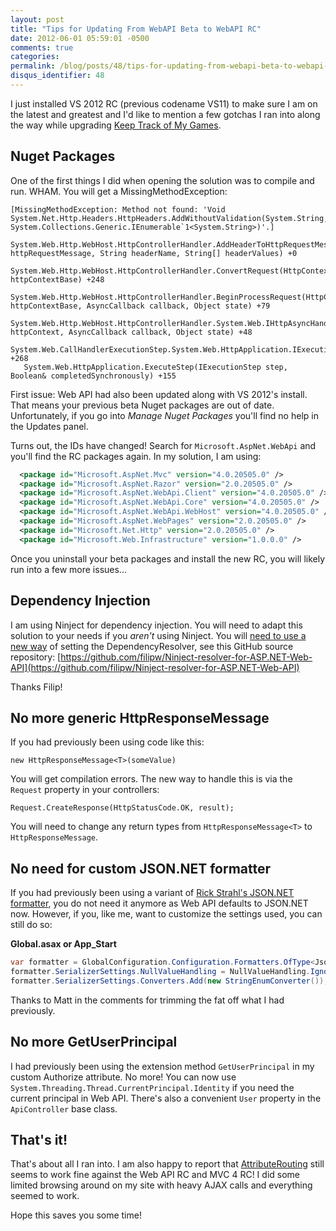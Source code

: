 ```yaml
---
layout: post
title: "Tips for Updating From WebAPI Beta to WebAPI RC"
date: 2012-06-01 05:59:01 -0500
comments: true
categories:
permalink: /blog/posts/48/tips-for-updating-from-webapi-beta-to-webapi-rc
disqus_identifier: 48
---
```


I just installed VS 2012 RC (previous codename VS11) to make sure I am on the latest and greatest and I'd like to mention a few gotchas I ran into along the way while upgrading [Keep Track of My Games](http://keeptrackofmygames.com).

## Nuget Packages

One of the first things I did when opening the solution was to compile and run. WHAM. You will get a MissingMethodException:

```
[MissingMethodException: Method not found: 'Void System.Net.Http.Headers.HttpHeaders.AddWithoutValidation(System.String, System.Collections.Generic.IEnumerable`1<System.String>)'.]
   System.Web.Http.WebHost.HttpControllerHandler.AddHeaderToHttpRequestMessage(HttpRequestMessage httpRequestMessage, String headerName, String[] headerValues) +0
   System.Web.Http.WebHost.HttpControllerHandler.ConvertRequest(HttpContextBase httpContextBase) +248
   System.Web.Http.WebHost.HttpControllerHandler.BeginProcessRequest(HttpContextBase httpContextBase, AsyncCallback callback, Object state) +79
   System.Web.Http.WebHost.HttpControllerHandler.System.Web.IHttpAsyncHandler.BeginProcessRequest(HttpContext httpContext, AsyncCallback callback, Object state) +48
   System.Web.CallHandlerExecutionStep.System.Web.HttpApplication.IExecutionStep.Execute() +268
   System.Web.HttpApplication.ExecuteStep(IExecutionStep step, Boolean& completedSynchronously) +155
```

First issue: Web API had also been updated along with VS 2012's install. That means your previous beta Nuget packages are out of date. Unfortunately, if you go into *Manage Nuget Packages* you'll find no help in the Updates panel.

Turns out, the IDs have changed! Search for `Microsoft.AspNet.WebApi` and you'll find the RC packages again. In my solution, I am using:

```xml
  <package id="Microsoft.AspNet.Mvc" version="4.0.20505.0" />
  <package id="Microsoft.AspNet.Razor" version="2.0.20505.0" />
  <package id="Microsoft.AspNet.WebApi.Client" version="4.0.20505.0" />
  <package id="Microsoft.AspNet.WebApi.Core" version="4.0.20505.0" />
  <package id="Microsoft.AspNet.WebApi.WebHost" version="4.0.20505.0" />
  <package id="Microsoft.AspNet.WebPages" version="2.0.20505.0" />
  <package id="Microsoft.Net.Http" version="2.0.20505.0" />
  <package id="Microsoft.Web.Infrastructure" version="1.0.0.0" />
```

Once you uninstall your beta packages and install the new RC, you will likely run into a few more issues...

## Dependency Injection

I am using Ninject for dependency injection. You will need to adapt this solution to your needs if you *aren't* using Ninject. You will [need to use a new way](http://www.strathweb.com/2012/05/using-ninject-with-the-latest-asp-net-web-api-source/) of setting the DependencyResolver, see this GitHub source repository: [https://github.com/filipw/Ninject-resolver-for-ASP.NET-Web-API](https://github.com/filipw/Ninject-resolver-for-ASP.NET-Web-API)

Thanks Filip!

## No more generic HttpResponseMessage

If you had previously been using code like this:

    new HttpResponseMessage<T>(someValue)

You will get compilation errors. The new way to handle this is via the `Request` property in your controllers:

    Request.CreateResponse(HttpStatusCode.OK, result);

You will need to change any return types from `HttpResponseMessage<T>` to `HttpResponseMessage`.

## No need for custom JSON.NET formatter

If you had previously been using a variant of [Rick Strahl's JSON.NET formatter](http://www.west-wind.com/weblog/posts/2012/Mar/09/Using-an-alternate-JSON-Serializer-in-ASPNET-Web-API), you do not need it anymore as Web API defaults to JSON.NET now. However, if you, like me, want to customize the settings used, you can still do so:

**Global.asax or App_Start**

```c#
var formatter = GlobalConfiguration.Configuration.Formatters.OfType<JsonMediaTypeFormatter>().First();
formatter.SerializerSettings.NullValueHandling = NullValueHandling.Ignore;
formatter.SerializerSettings.Converters.Add(new StringEnumConverter());
```

Thanks to Matt in the comments for trimming the fat off what I had previously.

## No more GetUserPrincipal

I had previously been using the extension method `GetUserPrincipal` in my custom Authorize attribute. No more! You can now use `System.Threading.Thread.CurrentPrincipal.Identity` if you need the current principal in Web API. There's also a convenient `User` property in the `ApiController` base class.

## That's it!

That's about all I ran into. I am also happy to report that [AttributeRouting](https://github.com/mccalltd/AttributeRouting) still seems to work fine against the Web API RC and MVC 4 RC! I did some limited browsing around on my site with heavy AJAX calls and everything seemed to work.

Hope this saves you some time!